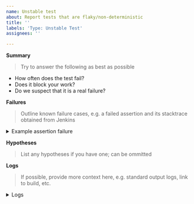 ```yaml
---
name: Unstable test
about: Report tests that are flaky/non-deterministic
title: ''
labels: 'Type: Unstable Test'
assignees: ''

---
```


**Summary**

> Try to answer the following as best as possible

- How often does the test fail?
- Does it block your work?
- Do we suspect that it is a real failure?

**Failures**

> Outline known failure cases, e.g. a failed assertion and its stacktrace obtained from Jenkins

<details><summary>Example assertion failure</summary>
<pre>
Paste the failure here
</pre>
</details>

**Hypotheses**

> List any hypotheses if you have one; can be ommitted

**Logs**

> If possible, provide more context here, e.g. standard output logs, link to build, etc.

<details><summary>Logs</summary>
<pre>
LOGS
</pre>
</details>
